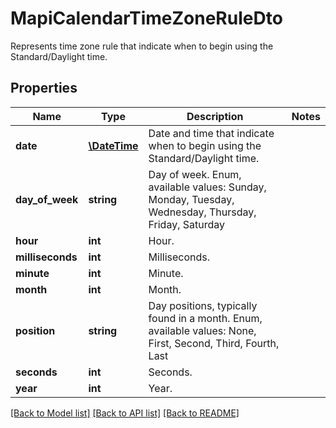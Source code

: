 # MapiCalendarTimeZoneRuleDto

Represents time zone rule that indicate when to begin using the Standard/Daylight time.

## Properties
Name | Type | Description | Notes
---- | ---- | ----------- | -----
**date** | [**\DateTime**](\DateTime.md) | Date and time that indicate when to begin using the Standard/Daylight time. | 
**day_of_week** | **string** | Day of week. Enum, available values: Sunday, Monday, Tuesday, Wednesday, Thursday, Friday, Saturday | 
**hour** | **int** | Hour. | 
**milliseconds** | **int** | Milliseconds. | 
**minute** | **int** | Minute. | 
**month** | **int** | Month. | 
**position** | **string** | Day positions, typically found in a month. Enum, available values: None, First, Second, Third, Fourth, Last | 
**seconds** | **int** | Seconds. | 
**year** | **int** | Year. | 




[[Back to Model list]](README.md#documentation-for-models) [[Back to API list]](README.md#documentation-for-api-endpoints) [[Back to README]](README.md)

